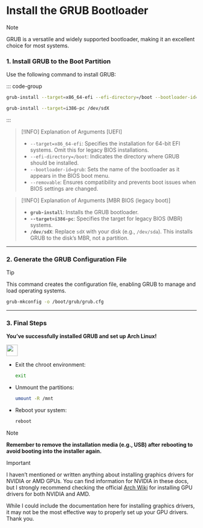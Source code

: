 # **Install the GRUB Bootloader**

> [!NOTE]  
> GRUB is a versatile and widely supported bootloader, making it an excellent choice for most systems.

### **1. Install GRUB to the Boot Partition**  
Use the following command to install GRUB: 

::: code-group

```bash [UEFI]
grub-install --target=x86_64-efi --efi-directory=/boot --bootloader-id=grub --removable
```

```bash [MBR BIOS (legacy boot)]
grub-install --target=i386-pc /dev/sdX
```

:::

> [!INFO] Explanation of Arguments [UEFI]
> - `--target=x86_64-efi`: Specifies the installation for 64-bit EFI systems. Omit this for legacy BIOS installations.  
> - `--efi-directory=/boot`: Indicates the directory where GRUB should be installed.  
> - `--bootloader-id=grub`: Sets the name of the bootloader as it appears in the BIOS boot menu.  
> - `--removable`: Ensures compatibility and prevents boot issues when BIOS settings are changed.


> [!INFO] Explanation of Arguments [MBR BIOS (legacy boot)]
> - **`grub-install`**: Installs the GRUB bootloader.
> - **`--target=i386-pc`**: Specifies the target for legacy BIOS (MBR) systems.
> - **`/dev/sdX`**: Replace `sdX` with your disk (e.g., `/dev/sda`). This installs GRUB to the disk’s MBR, not a partition.
---

### **2. Generate the GRUB Configuration File**  
> [!TIP]  
> This command creates the configuration file, enabling GRUB to manage and load operating systems.

```bash
grub-mkconfig -o /boot/grub/grub.cfg
```

---

### **3. Final Steps**  

**You’ve successfully installed GRUB and set up Arch Linux!**

<img src="https://cdn-icons-png.flaticon.com/128/190/190411.png" width="30" /> 

- Exit the chroot environment:  
  ```bash
  exit
  ```

- Unmount the partitions:  
  ```bash
  umount -R /mnt
  ```

- Reboot your system:  
  ```bash
  reboot
  ```

> [!NOTE]
> **Remember to remove the installation media (e.g., USB) after rebooting to avoid booting into the installer again.**


> [!IMPORTANT]
> I haven’t mentioned or written anything about installing graphics drivers for NVIDIA or AMD GPUs. You can find information for NVIDIA in these docs, but I strongly recommend checking the official [Arch Wiki](https://wiki.archlinux.org/title/Category:Graphics) for installing GPU drivers for both NVIDIA and AMD.
> 
> While I could include the documentation here for installing graphics drivers, it may not be the most effective way to properly set up your GPU drivers. Thank you.

